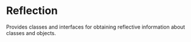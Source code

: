 # Reflection

Provides classes and interfaces for obtaining reflective information about classes and objects.